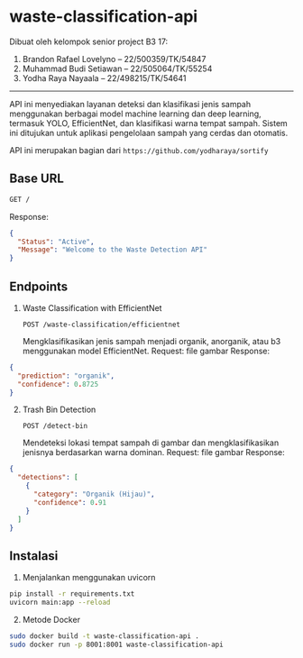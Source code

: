 # waste-classification-api

Dibuat oleh kelompok senior project B3 17:

1. Brandon Rafael Lovelyno – 22/500359/TK/54847
2. Muhammad Budi Setiawan – 22/505064/TK/55254
3. Yodha Raya Nayaala – 22/498215/TK/54641

---

API ini menyediakan layanan deteksi dan klasifikasi jenis sampah menggunakan berbagai model machine learning dan deep learning, termasuk YOLO, EfficientNet, dan klasifikasi warna tempat sampah. Sistem ini ditujukan untuk aplikasi pengelolaan sampah yang cerdas dan otomatis.

API ini merupakan bagian dari `https://github.com/yodharaya/sortify`

## Base URL

```bash
GET /
```

Response:

```json
{
  "Status": "Active",
  "Message": "Welcome to the Waste Detection API"
}
```

## Endpoints

1. Waste Classification with EfficientNet

   `POST /waste-classification/efficientnet`

   Mengklasifikasikan jenis sampah menjadi organik, anorganik, atau b3 menggunakan model EfficientNet.
   Request: file gambar
   Response:

```json
{
  "prediction": "organik",
  "confidence": 0.8725
}
```

2. Trash Bin Detection

   `POST /detect-bin`

   Mendeteksi lokasi tempat sampah di gambar dan mengklasifikasikan jenisnya berdasarkan warna dominan.
   Request: file gambar
   Response:

```json
{
  "detections": [
    {
      "category": "Organik (Hijau)",
      "confidence": 0.91
    }
  ]
}
```

## Instalasi

1. Menjalankan menggunakan uvicorn

```bash
pip install -r requirements.txt
uvicorn main:app --reload
```

2. Metode Docker

```bash
sudo docker build -t waste-classification-api .
sudo docker run -p 8001:8001 waste-classification-api
```
